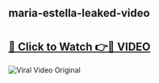 ## maria-estella-leaked-video 

# <h2><a href="http://freeplayer.one?title=maria-estella-leaked-video&ref=21J">🔗 Click to Watch 👉🔴 VIDEO</a></h2>

<a href="http://freeplayer.one?title=maria-estella-leaked-video&ref=21J" rel="nofollow" data-target="animated-image.originalLink"><img src="https://i.ibb.co.com/xMMVF88/686577567.gif" alt="Viral Video Original" style="max-width: 100%; display: inline-block;" data-target="animated-image.originalImage"></a>


